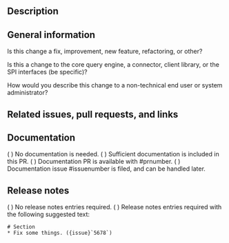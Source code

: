 <!-- Thank you for submitting a pull request! Find more information in our
development guide at
https://github.com/trinodb/trino/blob/master/.github/DEVELOPMENT.md
and contact us on #dev in slack. -->
## Description
<!-- Elaborate beyond the title of the PR as necessary to help the reviewers
and maintainers.-->


## General information

Is this change a fix, improvement, new feature, refactoring, or other?


Is this a change to the core query engine, a connector, client library, or the
SPI interfaces (be specific)?


How would you describe this change to a non-technical end user or system
administrator?

## Related issues, pull requests, and links
<!-- List any issue that is fixed and provide links to other related PRs,
upstream release notes, and other useful resources:
* Fixes #issuenumber
* Related documentation in #issuenumber
* [Some release notes](http://usefulinfo.example.com)
-->


<!--
The following sections are filled in by the maintainer with input from the
contributor:

Use :white_check_mark: or (x) or whatever really to signal selection.
-->
## Documentation

( ) No documentation is needed.
( ) Sufficient documentation is included in this PR.
( ) Documentation PR is available with #prnumber.
( ) Documentation issue #issuenumber is filed, and can be handled later.

## Release notes

( ) No release notes entries required.
( ) Release notes entries required with the following suggested text:

```
# Section
* Fix some things. ({issue}`5678`)
```
